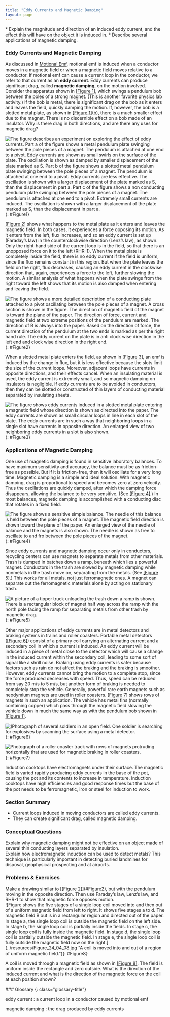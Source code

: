 ```yaml
---
title: "Eddy Currents and Magnetic Damping"
layout: page
--- 
```


<div class="abstract" markdown="1">
* Explain the magnitude and direction of an induced eddy current, and the effect this will have on the object it is induced in.
* Describe several applications of magnetic damping.
</div>

### Eddy Currents and Magnetic Damping

As discussed in [Motional Emf](../contents//ch23MotionalEmf), motional emf is induced when a
conductor moves in a magnetic field or when a magnetic field moves relative to a
conductor. If motional emf can cause a current loop in the conductor, we refer
to that current as an **eddy current**. Eddy currents can produce significant
drag, called **magnetic damping**, on the motion involved. Consider the
apparatus shown in [[Figure 1]](#Figure1), which swings a pendulum bob between
the poles of a strong magnet. (This is another favorite physics lab activity.)
If the bob is metal, there is significant drag on the bob as it enters and
leaves the field, quickly damping the motion. If, however, the bob is a slotted
metal plate, as shown in [[Figure 1]](#Figure1)(b), there is a much smaller
effect due to the magnet. There is no discernible effect on a bob made of an
insulator. Why is there drag in both directions, and are there any uses for
magnetic drag?

![The figure describes an experiment on exploring the effect of eddy currents. Part a of the figure shows a metal pendulum plate swinging between the pole pieces of a magnet. The pendulum is attached at one end to a pivot. Eddy currents are shown as small swirls on the surface of the plate. The oscillation is shown as damped by smaller displacement of the plate marked as S. Part b of the figure shows a slotted metal pendulum plate swinging between the pole pieces of a magnet. The pendulum is attached at one end to a pivot. Eddy currents are less effective. The oscillation is shown with a larger displacement of the plate marked as S, than the displacement in part a. Part c of the figure shows a non conducting pendulum plate swinging between the pole pieces of a magnet. The pendulum is attached at one end to a pivot. Extremely small currents are induced. The oscillation is shown with a larger displacement of the plate marked as S, than the displacement in part a.](../resources/Figure_24_04_01.jpg "A common physics demonstration device for exploring eddy currents and magnetic damping. (a) The motion of a metal pendulum bob swinging between the poles of a magnet is quickly damped by the action of eddy currents. (b) There is little effect on the motion of a slotted metal bob, implying that eddy currents are made less effective. (c) There is also no magnetic damping on a nonconducting bob, since the eddy currents are extremely small.")
{: #Figure1}

[[Figure 2]](#Figure2) shows what happens to the metal plate as it enters and
leaves the magnetic field. In both cases, it experiences a force opposing its
motion. As it enters from the left, flux increases, and so an eddy current is
set up (Faraday’s law) in the counterclockwise direction (Lenz’s law), as shown.
Only the right-hand side of the current loop is in the field, so that there is
an unopposed force on it to the left (RHR-1). When the metal plate is completely
inside the field, there is no eddy current if the field is uniform, since the
flux remains constant in this region. But when the plate leaves the field on the
right, flux decreases, causing an eddy current in the clockwise direction that,
again, experiences a force to the left, further slowing the motion. A similar
analysis of what happens when the plate swings from the right toward the left
shows that its motion is also damped when entering and leaving the field.

![The figure shows a more detailed description of a conducting plate attached to a pivot oscillating between the pole pieces of a magnet. A cross section is shown in the figure. The direction of magnetic field of the magnet is toward the plane of the paper. The direction of force, current and magnetic field at two extreme positions of the pendulum are marked. The direction of B is always into the paper. Based on the direction of force, the current direction of the pendulum at the two ends is marked as per the right hand rule. The eddy current on the plate is in anti clock wise direction in the left end and clock wise direction in the right end.](../resources/Figure_24_04_02.jpg "A more detailed look at the conducting plate passing between the poles of a magnet. As it enters and leaves the field, the change in flux produces an eddy current. Magnetic force on the current loop opposes the motion. There is no current and no magnetic drag when the plate is completely inside the uniform field.")
{: #Figure2}

When a slotted metal plate enters the field, as shown in [[Figure 3]](#Figure3),
an emf is induced by the change in flux, but it is less effective because the
slots limit the size of the current loops. Moreover, adjacent loops have
currents in opposite directions, and their effects cancel. When an insulating
material is used, the eddy current is extremely small, and so magnetic damping
on insulators is negligible. If eddy currents are to be avoided in conductors,
then they can be slotted or constructed of thin layers of conducting material
separated by insulating sheets.

![The figure shows eddy currents induced in a slotted metal plate entering a magnetic field whose direction is shown as directed into the paper. The eddy currents are shown as small circular loops in line in each slot of the plate. The eddy currents are in such a way that neighboring loops in a single slot have currents in opposite direction. An enlarged view of two neighboring eddy currents in a slot is also shown.](../resources/Figure_24_04_03.jpg "Eddy currents induced in a slotted metal plate entering a magnetic field form small loops, and the forces on them tend to cancel, thereby making magnetic drag almost zero.")
{: #Figure3}

### Applications of Magnetic Damping

One use of magnetic damping is found in sensitive laboratory balances. To have
maximum sensitivity and accuracy, the balance must be as friction-free as
possible. But if it is friction-free, then it will oscillate for a very long
time. Magnetic damping is a simple and ideal solution. With magnetic damping,
drag is proportional to speed and becomes zero at zero velocity. Thus the
oscillations are quickly damped, after which the damping force disappears,
allowing the balance to be very sensitive. (See [[Figure 4]](#Figure4).) In most
balances, magnetic damping is accomplished with a conducting disc that rotates
in a fixed field.

![The figure shows a sensitive simple balance. The needle of this balance is held between the pole pieces of a magnet. The magnetic field direction is shown toward the plane of the paper. An enlarged view of the needle of balance and the magnets is also shown. The needle is shown as free to oscillate to and fro between the pole pieces of the magnet.](../resources/Figure_24_04_04.jpg "Magnetic damping of this sensitive balance slows its oscillations. Since Faraday&#x2019;s law of induction gives the greatest effect for the most rapid change, damping is greatest for large oscillations and goes to zero as the motion stops.")
{: #Figure4}

Since eddy currents and magnetic damping occur only in conductors, recycling
centers can use magnets to separate metals from other materials. Trash is dumped
in batches down a ramp, beneath which lies a powerful magnet. Conductors in the
trash are slowed by magnetic damping while nonmetals in the trash move on,
separating from the metals. (See [[Figure 5]](#Figure5).) This works for all
metals, not just ferromagnetic ones. A magnet can separate out the ferromagnetic
materials alone by acting on stationary trash.

![A picture of a tipper truck unloading the trash down a ramp is shown. There is a rectangular block of magnet half way across the ramp with the north pole facing the ramp for separating metals from other trash by magnetic drag.](../resources/Figure_24_04_05.jpg "Metals can be separated from other trash by magnetic drag. Eddy currents and magnetic drag are created in the metals sent down this ramp by the powerful magnet beneath it. Nonmetals move on. ")
{: #Figure5}

Other major applications of eddy currents are in metal detectors and braking
systems in trains and roller coasters. Portable metal
detectors ([[Figure 6]](#Figure6)) consist of a primary coil carrying an
alternating current and a secondary coil in which a current is induced. An eddy
current will be induced in a piece of metal close to the detector which will
cause a change in the induced current within the secondary coil, leading to some
sort of signal like a shrill noise. Braking using eddy currents is safer because
factors such as rain do not affect the braking and the braking is smoother.
However, eddy currents cannot bring the motion to a complete stop, since the
force produced decreases with speed. Thus, speed can be reduced from say 20 m/s
to 5 m/s, but another form of braking is needed to completely stop the vehicle.
Generally, powerful rare earth magnets such as neodymium magnets are used in
roller coasters. [[Figure 7]](#Figure7) shows rows of magnets in such an
application. The vehicle has metal fins (normally containing copper) which pass
through the magnetic field slowing the vehicle down in much the same way as with
the pendulum bob shown in [[Figure 1]](#Figure1).

![\]Photograph of several soldiers in an open field. One soldier is searching for explosives by scanning the surface using a metal detector.](../resources/Figure_24_04_06.jpg "A soldier in Iraq uses a metal detector to search for explosives and weapons. (credit: U.S. Army)")
{: #Figure6}

![Photograph of a roller coaster track with rows of magnets protruding horizontally that are used for magnetic braking in roller coasters.](../resources/Figure_24_04_07.jpg "The rows of rare earth magnets (protruding horizontally) are used for magnetic braking in roller coasters. (credit: Stefan Scheer, Wikimedia Commons)")
{: #Figure7}

Induction cooktops have electromagnets under their surface. The magnetic field
is varied rapidly producing eddy currents in the base of the pot, causing the
pot and its contents to increase in temperature. Induction cooktops have high
efficiencies and good response times but the base of the pot needs to be
ferromagnetic, iron or steel for induction to work.

### Section Summary

* Current loops induced in moving conductors are called eddy currents.
* They can create significant drag, called magnetic damping.

### Conceptual Questions

<div class="exercise" data-element-type="conceptual-questions">
<div class="problem" markdown="1">
Explain why magnetic damping might not be effective on an object made of several thin conducting layers separated by insulation.

</div>
</div>

<div class="exercise" data-element-type="conceptual-questions">
<div class="problem" markdown="1">
Explain how electromagnetic induction can be used to detect metals? This technique is particularly important in detecting buried landmines for disposal, geophysical prospecting and at airports.

</div>
</div>

### Problems &amp; Exercises

<div class="exercise" data-element-type="problems-exercises">
<div class="problem" markdown="1">
Make a drawing similar to [[Figure 2]](#Figure2), but with the pendulum moving in the opposite direction. Then use Faraday’s law, Lenz’s law, and RHR-1 to show that magnetic force opposes motion.

</div>
</div>

<div class="exercise" data-element-type="problems-exercises">
<div class="problem" markdown="1">
![Figure shows the five stages of a single loop coil moved into and then out of a uniform magnetic field from left to right. It shows five stages a to d. The magnetic field B out is in a rectangular region and directed out of the paper. In stage a, the single loop coil is outside the magnetic field on the left side. In stage b, the single loop coil is partially inside the fields. In stage c, the single loop coil is fully inside the magnetic field. In stage d, the single loop coil is partially outside the magnetic field. In stage e, the single loop coil is fully outside the magnetic field now on the right.](../resources/Figure_24_04_08.jpg "A coil is moved into and out of a region of uniform magnetic field."){: #Figure8} 

A coil is moved through a magnetic field as shown in [[Figure 8]](#Figure8). The
field is uniform inside the rectangle and zero outside. What is the direction of
the induced current and what is the direction of the magnetic force on the coil
at each position shown?

</div>
</div>

<div class="glossary" markdown="1">
### Glossary
{: class="glossary-title"}

eddy current
: a current loop in a conductor caused by motional emf

magnetic damping
: the drag produced by eddy currents

</div>
